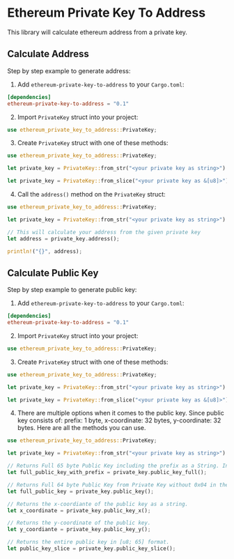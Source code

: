 # Ethereum Private Key To Address

This library will calculate ethereum address from a private key.

## Calculate Address

Step by step example to generate address:

1. Add `ethereum-private-key-to-address` to your `Cargo.toml`:
```toml
[dependencies]
ethereum-private-key-to-address = "0.1"
```
2. Import `PrivateKey` struct into your project:
```rust
use ethereum_private_key_to_address::PrivateKey;
```
3. Create `PrivateKey` struct with one of these methods:
```rust
use ethereum_private_key_to_address::PrivateKey;

let private_key = PrivateKey::from_str("<your private key as string>").unwrap();

let private_key = PrivateKey::from_slice("<your private key as &[u8]>").unwrap();
```

4. Call the `address()` method on the `PrivateKey` struct:
```rust
use ethereum_private_key_to_address::PrivateKey;

let private_key = PrivateKey::from_str("<your private key as string>").unwrap();

// This will calculate your address from the given private key
let address = private_key.address();

println!("{}", address);
```

## Calculate Public Key

Step by step example to generate public key:

1. Add `ethereum-private-key-to-address` to your `Cargo.toml`:
```toml
[dependencies]
ethereum-private-key-to-address = "0.1"
```
2. Import `PrivateKey` struct into your project:
```rust
use ethereum_private_key_to_address::PrivateKey;
```
3. Create `PrivateKey` struct with one of these methods:
```rust
use ethereum_private_key_to_address::PrivateKey;

let private_key = PrivateKey::from_str("<your private key as string>").unwrap();

let private_key = PrivateKey::from_slice("<your private key as &[u8]>").unwrap();
```

4. There are multiple options when it comes to the public key. Since public key consists of: prefix: 1 byte, x-coordinate: 32 bytes, y-coordinate: 32 bytes. Here are all the methods you can use.
```rust
use ethereum_private_key_to_address::PrivateKey;

let private_key = PrivateKey::from_str("<your private key as string>").unwrap();

// Returns Full 65 byte Public Key including the prefix as a String. In this case prefix is 0x04. 0x04 is used to specify the type of the public key.
let full_public_key_with_prefix = private_key.public_key_full();

// Returns Full 64 byte Public Key from Private Key without 0x04 in the front as a String. 0x04 is used to specify the type of the public key. 0x04 in front means the public key is uncompressed.
let full_public_key = private_key.public_key();

// Returns the x-coordiante of the public key as a string.
let x_coordinate = private_key.public_key_x();

// Returns the y-coordinate of the public key.
let y_coordiante = private_key.public_key_y();

// Returns the entire public key in [u8; 65] format.
let public_key_slice = private_key.public_key_slice();
```
